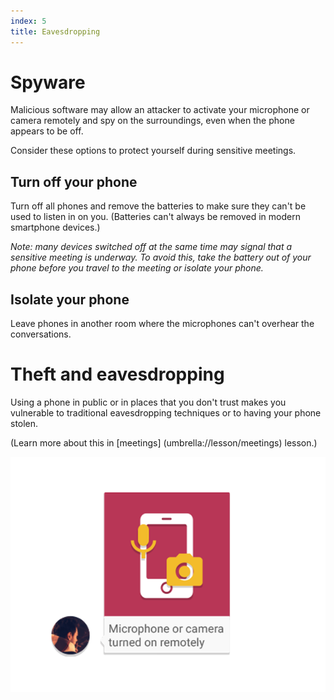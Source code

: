```yaml
---
index: 5
title: Eavesdropping
---
```

# Spyware

Malicious software may allow an attacker to activate your microphone or camera remotely and spy on the surroundings, even when the phone appears to be off. 

Consider these options to protect yourself during sensitive meetings.  

## Turn off your phone

Turn off all phones and remove the batteries to make sure they can't be used to listen in on you. (Batteries can't always be removed in modern smartphone devices.)

*Note: many devices switched off at the same time may signal that a sensitive meeting is underway. To avoid this, take the battery out of your phone before you travel to the meeting or isolate your phone.*

## Isolate your phone

Leave phones in another room where the microphones can't overhear the conversations. 

# Theft and eavesdropping

Using a phone in public or in places that you don't trust makes you vulnerable to traditional eavesdropping techniques or to having your phone stolen.

(Learn more about this in [meetings] (umbrella://lesson/meetings) lesson.)

![image](mobile5.png)